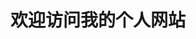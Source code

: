 <!DOCTYPE html>
<html>
  <head>
    <meta charset="utf-8"/>
    <title>九月的个人网站</title>
  </head>
  <body>
    <h1>欢迎访问我的个人网站<h1>
  </body>
</html>
